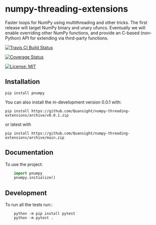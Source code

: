 # numpy-threading-extensions
Faster loops for NumPy using multithreading and other tricks. The first release
will target NumPy binary and unary ufuncs. Eventually we will enable overriding
other NumPy functions, and provide an C-based (non-Python) API for extending
via third-party functions.

[![Travis CI Build Status](https://api.travis-ci.org/Quansight/numpy-threading-extensions.svg)](https://travis-ci.org/Quansight/numpy-threading-extensions)

[![Coverage Status](https://codecov.io/gh/Quansight/numpy-threading-extensions/branch/main/graphs/badge.svg)](https://codecov.io/github/Quansight/numpy-threading-extensions)

[![License: MIT](https://img.shields.io/badge/License-MIT-yellow.svg)](https://opensource.org/licenses/MIT)

## Installation
```
pip install pnumpy
```

You can also install the in-development version 0.0.1 with:
```
pip install https://github.com/Quansight/numpy-threading-extensions/archive/v0.0.1.zip
```
or latest with
```
pip install https://github.com/Quansight/numpy-threading-extensions/archive/main.zip
```

## Documentation

To use the project:

```python
    import pnumpy
    pnumpy.initialize()
```

## Development

To run all the tests run::

```
    python -m pip install pytest
    python -m pytest .
```
